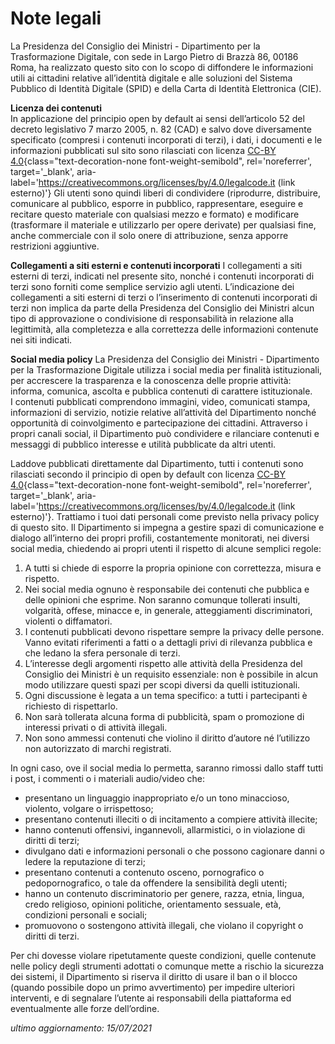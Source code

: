# Note legali

La Presidenza del Consiglio dei Ministri - Dipartimento per la Trasformazione Digitale, con sede in Largo Pietro di Brazzà 86, 00186 Roma, ha realizzato questo sito con lo scopo di diffondere le informazioni utili ai cittadini relative all’identità digitale e alle soluzioni del Sistema Pubblico di Identità Digitale (SPID) e della Carta di Identità Elettronica (CIE).

**Licenza dei contenuti**  
In applicazione del principio open by default ai sensi dell’articolo 52 del decreto legislativo 7 marzo 2005, n. 82 (CAD) e salvo dove diversamente specificato (compresi i contenuti incorporati di terzi), i dati, i documenti e le informazioni pubblicati sul sito sono rilasciati con licenza [CC-BY 4.0](https://creativecommons.org/licenses/by/4.0/legalcode.it){class="text-decoration-none font-weight-semibold", rel='noreferrer', target='\_blank', aria-label='https://creativecommons.org/licenses/by/4.0/legalcode.it (link esterno)'} Gli utenti sono quindi liberi di condividere (riprodurre, distribuire, comunicare al pubblico, esporre in pubblico, rappresentare, eseguire e recitare questo materiale con qualsiasi mezzo e formato) e modificare (trasformare il materiale e utilizzarlo per opere derivate) per qualsiasi fine, anche commerciale con il solo onere di attribuzione, senza apporre restrizioni aggiuntive.

**Collegamenti a siti esterni e contenuti incorporati**
I collegamenti a siti esterni di terzi, indicati nel presente sito, nonché i contenuti incorporati di terzi sono forniti come semplice servizio agli utenti. L’indicazione dei collegamenti a siti esterni di terzi o l’inserimento di contenuti incorporati di terzi non implica da parte della Presidenza del Consiglio dei Ministri alcun tipo di approvazione o condivisione di responsabilità in relazione alla legittimità, alla completezza e alla correttezza delle informazioni contenute nei siti indicati.

**Social media policy**
La Presidenza del Consiglio dei Ministri - Dipartimento per la Trasformazione Digitale utilizza i social media per finalità istituzionali, per accrescere la trasparenza e la conoscenza delle proprie attività: informa, comunica, ascolta e pubblica contenuti di carattere istituzionale.  
I contenuti pubblicati comprendono immagini, video, comunicati stampa, informazioni di servizio, notizie relative all’attività del Dipartimento nonché opportunità di coinvolgimento e partecipazione dei cittadini.
Attraverso i propri canali social, il Dipartimento può condividere e rilanciare contenuti e messaggi di pubblico interesse e utilità pubblicate da altri utenti.

Laddove pubblicati direttamente dal Dipartimento, tutti i contenuti sono rilasciati secondo il principio di open by default con licenza [CC-BY 4.0](https://creativecommons.org/licenses/by/4.0/legalcode.it){class="text-decoration-none font-weight-semibold", rel='noreferrer', target='\_blank', aria-label='https://creativecommons.org/licenses/by/4.0/legalcode.it (link esterno)'}.
Trattiamo i tuoi dati personali come previsto nella privacy policy di questo sito.
Il Dipartimento si impegna a gestire spazi di comunicazione e dialogo all’interno dei propri profili, costantemente monitorati, nei diversi social media, chiedendo ai propri utenti il rispetto di alcune semplici regole:

1. A tutti si chiede di esporre la propria opinione con correttezza, misura e rispetto.
2. Nei social media ognuno è responsabile dei contenuti che pubblica e delle opinioni che esprime. Non saranno comunque tollerati insulti, volgarità, offese, minacce e, in generale, atteggiamenti discriminatori, violenti o diffamatori.
3. I contenuti pubblicati devono rispettare sempre la privacy delle persone. Vanno evitati riferimenti a fatti o a dettagli privi di rilevanza pubblica e che ledano la sfera personale di terzi.
4. L’interesse degli argomenti rispetto alle attività della Presidenza del Consiglio dei Ministri è un requisito essenziale: non è possibile in alcun modo utilizzare questi spazi per scopi diversi da quelli istituzionali.
5. Ogni discussione è legata a un tema specifico: a tutti i partecipanti è richiesto di rispettarlo.
6. Non sarà tollerata alcuna forma di pubblicità, spam o promozione di interessi privati o di attività illegali.
7. Non sono ammessi contenuti che violino il diritto d’autore né l’utilizzo non autorizzato di marchi registrati.

In ogni caso, ove il social media lo permetta, saranno rimossi dallo staff tutti i post, i commenti o i materiali audio/video che:

- presentano un linguaggio inappropriato e/o un tono minaccioso, violento, volgare o irrispettoso;
- presentano contenuti illeciti o di incitamento a compiere attività illecite;
- hanno contenuti offensivi, ingannevoli, allarmistici, o in violazione di diritti di terzi;
- divulgano dati e informazioni personali o che possono cagionare danni o ledere la reputazione di terzi;
- presentano contenuti a contenuto osceno, pornografico o pedopornografico, o tale da offendere la sensibilità degli utenti;
- hanno un contenuto discriminatorio per genere, razza, etnia, lingua, credo religioso, opinioni politiche, orientamento sessuale, età, condizioni personali e sociali;
- promuovono o sostengono attività illegali, che violano il copyright o diritti di terzi.

Per chi dovesse violare ripetutamente queste condizioni, quelle contenute nelle policy degli strumenti adottati o comunque mette a rischio la sicurezza dei sistemi, il Dipartimento si riserva il diritto di usare il ban o il blocco (quando possibile dopo un primo avvertimento) per impedire ulteriori interventi, e di segnalare l’utente ai responsabili della piattaforma ed eventualmente alle forze dell’ordine.

<p class="text-right"><em>ultimo aggiornamento: 15/07/2021</em></p>
